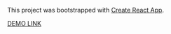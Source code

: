 This project was bootstrapped with [Create React App](https://github.com/facebook/create-react-app).

[DEMO LINK](https://artsashko.github.io/tt-ossystem/)
